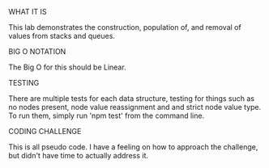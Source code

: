 WHAT IT IS

This lab demonstrates the construction, population of, and removal of values from stacks and queues.  

BIG O NOTATION

The Big O for this should be Linear.  


TESTING

There are multiple tests for each data structure, testing for things such as no nodes present, node value reassignment and and strict node value type.  To run them, simply run 'npm test' from the command line.  


CODING CHALLENGE

This is all pseudo code.  I have a feeling on how to approach the challenge, but didn't have time to actually address it.  
